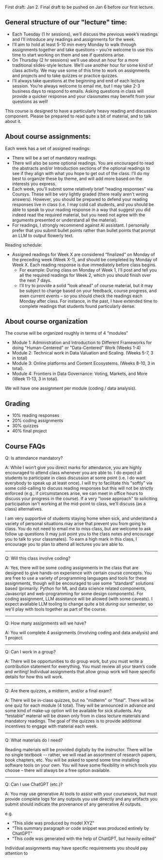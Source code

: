 First draft: Jan 2. Final draft to be pushed on Jan 6 before our first lecture.

## General structure of our "lecture" time:

- Each Tuesday (1 hr sessions), we’ll discuss the previous week’s readings and I’ll introduce any readings and assignments for the week.
- I’ll aim to hold at least 5-10 min every Monday to walk through assignments together and take questions – you’re welcome to use this time to start working on them and see if questions arise.
- On Thursday (2 hr sessions) we’ll use about an hour for a more traditional slides-style lecture. We’ll use another hour for some kind of class activity. We may use some of this time to work on assignments and projects and to take quizzes or practice quizzes.
- I’ll always take questions at the beginning and end of each lecture session. You’re always welcome to email me, but I may take 2-3 business days to respond to emails. Asking questions in class will provide a quicker response and your classmates may benefit from your questions as well!

This course is designed to have a particularly heavy reading and discussion component. Please be prepared to read quite a bit of material, and to talk about it.

## About course assignments:

Each week has a set of assigned readings:
- There will be a set of mandatory readings.
- There will also be some optional readings. You are encouraged to read the abstracts and/or Introduction sections of the optional readings to see if they align with what you hope to get out of the class. I’ll do my best to organize these by theme, and will add more based on the interests you express.
- Each week, you’ll submit some relatively brief “reading responses” via Coursys. These will be very lightly graded (there really aren't wrong answers). However, you should be prepared to defend your reading responses live in class (i.e. I may cold call students, and you should be able to speak to your reading response in a way that suggest you did indeed read the required material, but you need not agree with the arguments presented or understand all the material).
- For readings, I strongly recommend against AI assistant. I personally prefer that you submit bullet points rather than bullet points that prompt an LLM to output flowerly text.

Reading schedule:
- Assigned readings for Week X are considered “finalized” on Monday of the preceding week (Week X-1), and should be completed by Monday of Week X. Each reading response is due immediately before class begins.
  - For example: During class on Monday of Week 1, I’ll post and tell you all the required readings for Week 2, which you should finish over the next 7 days.
  - I’ll try to provide a solid "look ahead" of course material, but it may be subject to change based on your feedback, course progress, and even current events – so you should check the readings each Monday after class. For instance, in the past, I have extended time to complete readings that students found particularly dense.


## About course organization

The course will be organized roughly in terms of 4 “modules”
- Module 1: Administration and Introduction to Different Frameworks for doing "Human-Centered" or "Data-Centered" Work (Weeks 1-4)
- Module 2: Technical work in Data Valuation and Scaling. (Weeks 5-7, 3 in total)
- Module 3: Online platforms and Content Ecosystems. (Weeks 8-10, 3 in total).
- Module 4: Frontiers in Data Governance: Voting, Markets, and More (Week 11-13, 3 in total).

We will have one assignment per module (coding / data analysis).

## Grading

- 10% reading responses
- 20% coding assignments
- 30% quizzes
- 40% final project


## Course FAQs

Q: Is attendance mandatory?

A: While I won’t give you direct marks for attendance, you are highly encouraged to attend class whenever you are able to. I do expect all students to participate in class discussion at some point (i.e. I do want everybody to speak up at least once). I will try to facilitate this "softly" via some cold-calling to discuss reading responses but this will not be strictly enforced (e.g., if circumstances arise, we can meet in office hours to discuss your progress in the course). If a very "loose approach" to soliciting participation isn't working at the mid-point to class, we'll discuss (as a class) alternatives.

I am very supportive of students staying home when sick, and understand a variety of personal situations may arise that prevent you from going to class. You do not need to email me to miss class, but are welcome to ask follow up questions (I may just point you to the class notes and encourage you to talk to your classmates). To earn a high mark in this class, I encourage you to plan to attend all lectures you are able to.

---

Q: Will this class involve coding?

A: Yes, there will be some coding assignments in the class that are designed to give hands-on experience with certain course concepts. You are free to use a variety of programming languages and tools for these assignments, though will be encouraged to use some “standard” solutions based (primarily: Python for ML and data science related components, Javascript and web-programming for some design components). For coding assignment, LLM assistance will be allowed (with some caveats). I expect available LLM tooling to change quite a bit *during* our semester, so we'll play with tools together as part of the course.

---

Q: How many assignments will we have?

A: You will complete 4 assignments (involving coding and data analysis) and 1 project.

---

Q: Can I work in a group?

A: There will be opportunities to do group work, but you must write a contribution statement for everything. You must review all your team’s code and writing! Individual assignments that allow group work will have specific details for how this will work.

---

Q: Are there quizzes, a midterm, and/or a final exam?

A: There will be in-class quizzes, but no "midterm" or "final". There will be one quiz for each module (4 total). They will be announced in advance and some kind of make-up option will be available for sick students. Any “testable” material will be drawn only from in class lecture materials and mandatory readings. The goal of the quizzes is to provide additional incentives to engage with material each week.

---

Q: What materials do I need?

Reading materials will be provided digitally by the instructor. There will be no single textbook -- rather, we will read an assortment of research papers, book chapters, etc. You will be asked to spend some time installing software tools on your own. You will have some flexibility in which tools you choose – there will always be a free option available.


---

Q: Can I use ChatGPT (etc.)?

A: You may use generative AI tools to assist with your coursework, but must provide complete logs for any outputs you use directly and any artifacts you submit should indicate the provenance of any generative AI outputs. 

e.g.
- “This slide was produced by model XYZ”
- “This summary paragraph or code snippet was produced entirely by ChatGPT”
- “This code was generated with the help of ChatGPT, but heavily edited”

Individual assignments may have specific requirements you should pay attention to











